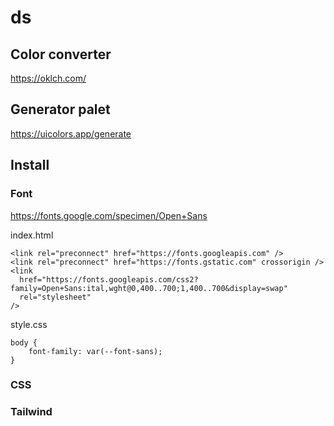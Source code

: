 # ds

## Color converter

https://oklch.com/

## Generator palet

https://uicolors.app/generate

## Install

### Font

https://fonts.google.com/specimen/Open+Sans

index.html

```
<link rel="preconnect" href="https://fonts.googleapis.com" />
<link rel="preconnect" href="https://fonts.gstatic.com" crossorigin />
<link
  href="https://fonts.googleapis.com/css2?family=Open+Sans:ital,wght@0,400..700;1,400..700&display=swap"
  rel="stylesheet"
/>
```

style.css

```
body {
	font-family: var(--font-sans);
}
```

### CSS

### Tailwind

